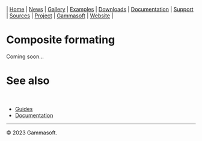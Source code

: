 | [Home](home.md) | [News](news.md) | [Gallery](gallery.md) | [Examples](examples.md) | [Downloads](downloads.md) | [Documentation](documentation.md) | [Support](support.md) | [Sources](https://github.com/gammasoft71/xtd) | [Project](https://sourceforge.net/projects/xtdpro/) | [Gammasoft](gammasoft.md) | [Website](https://gammasoft71.wixsite.com/xtdpro) |

# Composite formating

Coming soon...

# See also
​
* [Guides](guides.md)
* [Documentation](documentation.md)

______________________________________________________________________________________________

© 2023 Gammasoft.

[//]: # (https://learn.microsoft.com/en-us/dotnet/standard/base-types/composite-formatting)
